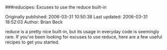 ###reducipes: Excuses to use the reduce built-in

Originally published: 2006-03-31 10:50:38
Last updated: 2006-03-31 18:52:03
Author: Brian Beck

reduce is a pretty nice built-in, but its usage in everyday code is seemingly rare. If you've been looking for excuses to use reduce, here are a few useful recipes to get you started.